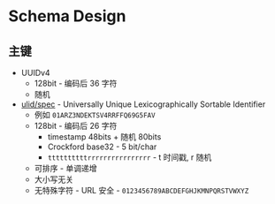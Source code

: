 # Schema Design

## 主键
* UUIDv4
  * 128bit - 编码后 36 字符
  * 随机
* [ulid/spec](https://github.com/ulid/spec) - Universally Unique Lexicographically Sortable Identifier
  * 例如 `01ARZ3NDEKTSV4RRFFQ69G5FAV`
  * 128bit - 编码后 26 字符
    * timestamp 48bits + 随机 80bits
    * Crockford base32 - 5 bit/char
    * `ttttttttttrrrrrrrrrrrrrrrr` - t 时间戳, r 随机
  * 可排序 - 单调递增
  * 大小写无关
  * 无特殊字符 - URL 安全 - `0123456789ABCDEFGHJKMNPQRSTVWXYZ`
